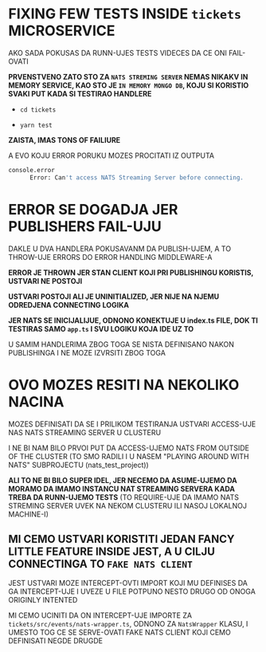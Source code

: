 # FIXING FEW TESTS INSIDE `tickets` MICROSERVICE

AKO SADA POKUSAS DA RUNN-UJES TESTS VIDECES DA CE ONI FAIL-OVATI

**PRVENSTVENO ZATO STO ZA `NATS STREMING SERVER` NEMAS NIKAKV IN MEMORY SERVICE, KAO STO JE `IN MEMORY MONGO DB`, KOJU SI KORISTIO SVAKI PUT KADA SI TESTIRAO HANDLERE**

- `cd tickets`

- `yarn test`

**ZAISTA, IMAS TONS OF FAILIURE**

A EVO KOJU ERROR PORUKU MOZES PROCITATI IZ OUTPUTA

```sh
console.error
      Error: Can't access NATS Streaming Server before connecting.
```

# ERROR SE DOGADJA JER PUBLISHERS FAIL-UJU

DAKLE U DVA HANDLERA POKUSAVANM DA PUBLISH-UJEM, A TO THROW-UJE ERRORS DO ERROR HANDLING MIDDLEWARE-A

**ERROR JE THROWN JER STAN CLIENT KOJI PRI PUBLISHINGU KORISTIS, USTVARI NE POSTOJI**

**USTVARI POSTOJI ALI JE UNINITIALIZED, JER NIJE NA NJEMU ODREDJENA CONNECTING LOGIKA**

**JER NATS SE INICIJALIJUE, ODNONO KONEKTUJE U index.ts FILE, DOK TI TESTIRAS SAMO `app.ts` I SVU LOGIKU KOJA IDE UZ TO**

U SAMIM HANDLERIMA ZBOG TOGA SE NISTA DEFINISANO NAKON PUBLISHINGA I NE MOZE IZVRSITI ZBOG TOGA

# OVO MOZES RESITI NA NEKOLIKO NACINA

MOZES DEFINISATI DA SE I PRILIKOM TESTIRANJA USTVARI ACCESS-UJE NAS NATS STREAMING SERVER U CLUSTERU

I NE BI NAM BILO PRVOI PUT DA ACCESS-UJEMO NATS FROM OUTSIDE OF THE CLUSTER (TO SMO RADILI I U NASEM "PLAYING AROUND WITH NATS" SUBPROJECTU (nats_test_project))

**ALI TO NE BI BILO SUPER IDEL, JER NECEMO DA ASUME-UJEMO DA MORAMO DA IMAMO INSTANCU NAT STREAMING SERVERA KADA TREBA DA RUNN-UJEMO TESTS** (TO REQUIRE-UJE DA IMAMO NATS STREMING SERVER UVEK NA NEKOM CLUSTERU ILI NASOJ LOKALNOJ MACHINE-I)

## MI CEMO USTVARI KORISTITI JEDAN FANCY LITTLE FEATURE INSIDE JEST, A U CILJU CONNECTINGA TO `FAKE NATS CLIENT`

JEST USTVARI MOZE INTERCEPT-OVTI IMPORT KOJI MU DEFINISES DA GA INTERCEPT-UJE I UVEZE U FILE POTPUNO NESTO DRUGO OD ONOGA ORIGINLY INTENTED

MI CEMO UCINITI DA ON INTERCEPT-UJE IMPORTE ZA `tickets/src/events/nats-wrapper.ts`, ODNONO ZA `NatsWrapper` KLASU, I UMESTO TOG CE SE SERVE-OVATI FAKE NATS CLIENT KOJI CEMO DEFINISATI NEGDE DRUGDE
